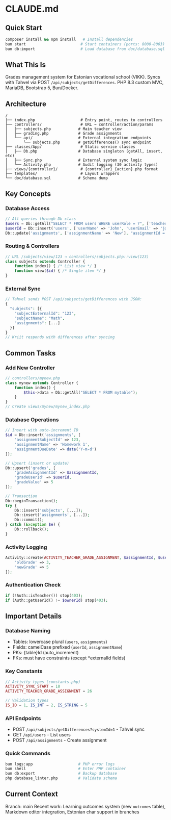 # CLAUDE.md

## Quick Start
```bash
composer install && npm install   # Install dependencies
bun start                        # Start containers (ports: 8000-8003)
bun db:import                    # Load database from doc/database.sql
```

## What This Is
Grades management system for Estonian vocational school (VIKK). Syncs with Tahvel via POST `/api/subjects/getDifferences`. PHP 8.3 custom MVC, MariaDB, Bootstrap 5, Bun/Docker.

## Architecture
```
/
├── index.php                    # Entry point, routes to controllers
├── controllers/                 # URL → controller/action/params
│   ├── subjects.php            # Main teacher view
│   ├── grading.php             # Grade assignments
│   └── api/                    # External integration endpoints
│       └── subjects.php        # getDifferences() sync endpoint
├── classes/App/                 # Static service classes
│   ├── Db.php                  # Database singleton (getAll, insert, etc)
│   ├── Sync.php                # External system sync logic
│   └── Activity.php            # Audit logging (30 activity types)
├── views/{controller}/          # {controller}_{action}.php format
├── templates/                   # Layout wrappers
└── doc/database.sql            # Schema dump
```

## Key Concepts

### Database Access
```php
// All queries through Db class
$users = Db::getAll("SELECT * FROM users WHERE userRole = ?", ['teacher']);
$userId = Db::insert('users', ['userName' => 'John', 'userEmail' => 'j@e.com']);
Db::update('assignments', ['assignmentName' => 'New'], "assignmentId = ?", [123]);
```

### Routing & Controllers
```php
// URL /subjects/view/123 → controllers/subjects.php::view(123)
class subjects extends Controller {
    function index() { /* List view */ }
    function view($id) { /* Single item */ }
}
```

### External Sync
```php
// Tahvel sends POST /api/subjects/getDifferences with JSON:
{
  "subjects": [{
    "subjectExternalId": "123",
    "subjectName": "Math",
    "assignments": [...]
  }]
}
// Kriit responds with differences after syncing
```

## Common Tasks

### Add New Controller
```php
// controllers/mynew.php
class mynew extends Controller {
    function index() {
        $this->data = Db::getAll("SELECT * FROM mytable");
    }
}
// Create views/mynew/mynew_index.php
```

### Database Operations
```php
// Insert with auto-increment ID
$id = Db::insert('assignments', [
    'assignmentSubjectId' => 123,
    'assignmentName' => 'Homework 1',
    'assignmentDueDate' => date('Y-m-d')
]);

// Upsert (insert or update)
Db::upsert('grades', [
    'gradeAssignmentId' => $assignmentId,
    'gradeUserId' => $userId,
    'gradeValue' => 5
]);

// Transaction
Db::beginTransaction();
try {
    Db::insert('subjects', [...]);
    Db::insert('assignments', [...]);
    Db::commit();
} catch (Exception $e) {
    Db::rollback();
}
```

### Activity Logging
```php
Activity::create(ACTIVITY_TEACHER_GRADE_ASSIGNMENT, $assignmentId, $userId, [
    'oldGrade' => 3,
    'newGrade' => 5
]);
```

### Authentication Check
```php
if (!Auth::isTeacher()) stop(403);
if (Auth::getUserId() != $ownerId) stop(403);
```

## Important Details

### Database Naming
- Tables: lowercase plural (`users`, `assignments`)
- Fields: camelCase prefixed (`userId`, `assignmentName`)
- PKs: {table}Id (auto_increment)
- FKs: must have constraints (except *externalId fields)

### Key Constants
```php
// Activity types (constants.php)
ACTIVITY_SYNC_START = 18
ACTIVITY_TEACHER_GRADE_ASSIGNMENT = 26

// Validation types
IS_ID = 1, IS_INT = 2, IS_STRING = 5
```

### API Endpoints
- POST `/api/subjects/getDifferences?systemId=1` - Tahvel sync
- GET `/api/users` - List users
- POST `/api/assignments` - Create assignment

### Quick Commands
```bash
bun logs:app                    # PHP error logs
bun shell                       # Enter PHP container
bun db:export                   # Backup database
php database_linter.php         # Validate schema
```

## Current Context
Branch: main
Recent work: Learning outcomes system (new `outcomes` table), Markdown editor integration, Estonian char support in branches